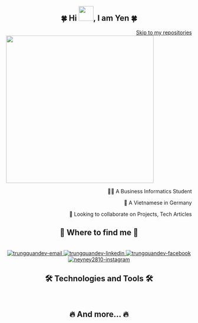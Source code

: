 <div id="about-me">
    <h2 align="center">🍀 Hi <img src="https://media.giphy.com/media/hvRJCLFzcasrR4ia7z/giphy.gif" width="40">, I am Yen 🍀</h2>
    <div align="end">    
        <a href="#repos"> Skip to my repositories </a>
    </div>
    <div id="header" align="start" float="left">
        <img src="https://cdn.dribbble.com/users/1047273/screenshots/6515762/01-pinssm.gif" width="400"/>
        <div id="about" align="end">
            <p>👨‍🎓 A Business Informatics Student</p>
            <p>🛬 A Vietnamese in Germany </p>
            <p>🤝 Looking to collaborate on Projects, Tech Articles </p>
        </div>
    </div>

</div>

<div id="contact">
    <h2 align="center">🌸 Where to find me 🌸</h2>
    <br>
    <div align="center">
        <a href="mailto:nguyenyen281099@gmail.com" target="top">
            <img src="https://img.icons8.com/bubbles/100/000000/apple-mail.png" alt="trungquandev-email" />
        </a>
        <a href="https://www.linkedin.com/in/yen-nguyen-aabb61119/" target="blank">
            <img src="https://img.icons8.com/bubbles/100/000000/linkedin.png" alt="trungquandev-linkedin" />
        </a>
        <a href="https://www.facebook.com/yen.ng.5815/" target="blank">
            <img src="https://img.icons8.com/bubbles/100/000000/facebook-new.png" alt="trungquandev-facebook" />
        </a>
        <a href="https://www.instagram.com/yen.ng.5815/" target="blank">
            <img src="https://img.icons8.com/bubbles/100/000000/instagram.png" alt="neyney2810-instagram" />
        </a>
    </div>
</div>

<div id="skills">
    <h2 align="center">🛠 Technologies and Tools 🛠</h2>
    <br>

</div>

<div id="stats">
    <h2 align="center">🔥 And more... 🔥</h2>
</div>

<div id="repos"></div>

